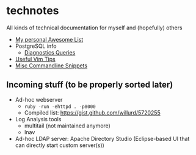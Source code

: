 # technotes
All kinds of technical documentation for myself and (hopefully) others

* [My personal Awesome List](awesome.md)
* PostgreSQL info
  * [Diagnostics Queries](postgres/diagnostics-queries.md)
* [Useful Vim Tips](vim.md)
* [Misc Commandline Snippets](snippets.md)

## Incoming stuff (to be properly sorted later)

* Ad-hoc webserver
  * `ruby -run -ehttpd . -p8000`
  * Compiled list: https://gist.github.com/willurd/5720255
* Log Analysis tools
  * multitail (not maintained anymore)
  * lnav
* Ad-hoc LDAP server: Apache Directory Studio (Eclipse-based UI that can directly start custom server(s))

